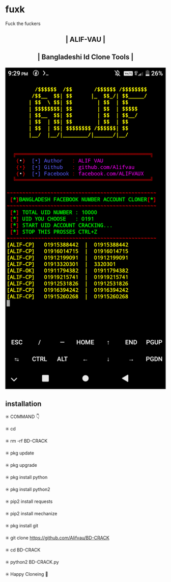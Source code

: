 # fuxk
Fuck the fuckers
<h2 align="center"> | ALIF-VAU |

<h2 align="center"> | Bangladeshi Id Clone Tools |

</p>
 
 
 
![20200808_160757](https://github.com/Alifvau/BD-CRACK/blob/main/Screenshot_20220320-212929.png)


## <b>installation</b>

✳️ COMMAND 👇

✳️ cd

✳️ rm -rf BD-CRACK

✳️ pkg update

✳️ pkg upgrade

✳️ pkg install python

✳️ pkg install python2

✳️ pip2 install requests

✳️ pip2 install mechanize

✳️ pkg install git

✳️ git clone https://github.com/Alifvau/BD-CRACK

✳️ cd BD-CRACK

✳️ python2 BD-CRACK.py





✳️ Happy Cloneing 🤩
